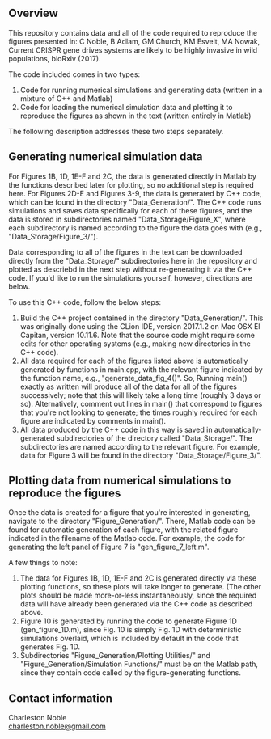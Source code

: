 ## Overview ##

This repository contains data and all of the code required to reproduce the figures presented in: C Noble, B Adlam, GM Church, KM Esvelt, MA Nowak, Current CRISPR gene drives systems are likely to be highly invasive in wild populations, bioRxiv (2017).

The code included comes in two types:

1. Code for running numerical simulations and generating data (written in a mixture of C++ and Matlab)
2. Code for loading the numerical simulation data and plotting it to reproduce the figures as shown in the text (written entirely in Matlab)

The following description addresses these two steps separately.

## Generating numerical simulation data ##

For Figures 1B, 1D, 1E-F and 2C, the data is generated directly in Matlab by the functions described later for plotting, so no additional step is required here. For Figures 2D-E and Figures 3-9, the data is generated by C++ code, which can be found in the directory "Data_Generation/". The C++ code runs simulations and saves data specifically for each of these figures, and the data is stored in subdirectories named "Data_Storage/Figure_X", where each subdirectory is named according to the figure the data goes with (e.g., "Data_Storage/Figure_3/").

Data corresponding to all of the figures in the text can be downloaded directly from the "Data_Storage/" subdirectories here in the repository and plotted as descriebd in the next step without re-generating it via the C++ code. If you'd like to run the simulations yourself, however, directions are below.

To use this C++ code, follow the below steps:

1. Build the C++ project contained in the directory "Data_Generation/". This was originally done using the CLion IDE, version 2017.1.2 on Mac OSX El Capitan, version 10.11.6. Note that the source code might require some edits for other operating systems (e.g., making new directories in the C++ code).
2. All data required for each of the figures listed above is automatically generated by functions in main.cpp, with the relevant figure indicated by the function name, e.g., "generate_data_fig_4()". So, Running main() exactly as written will produce all of the data for all of the figures successively; note that this will likely take a long time (roughly 3 days or so). Alternatively, comment out lines in main() that correspond to figures that you're not looking to generate; the times roughly required for each figure are indicated by comments in main().
3. All data produced by the C++ code in this way is saved in automatically-generated subdirectories of the directory called "Data_Storage/". The subdirectories are named according to the relevant figure. For example, data for Figure 3 will be found in the directory "Data_Storage/Figure_3/".

## Plotting data from numerical simulations to reproduce the figures ##

Once the data is created for a figure that you're interested in generating, navigate to the directory "Figure_Generation/". There, Matlab code can be found for automatic generation of each figure, with the related figure indicated in the filename of the Matlab code. For example, the code for generating the left panel of Figure 7 is "gen_figure_7_left.m".

A few things to note:
1. The data for Figures 1B, 1D, 1E-F and 2C is generated directly via these plotting functions, so these plots will take longer to generate. (The other plots should be made more-or-less instantaneously, since the required data will have already been generated via the C++ code as  described above.
2. Figure 10 is generated by running the code to generate Figure 1D (gen_figure_1D.m), since Fig. 10 is simply Fig. 1D with deterministic simulations overlaid, which is included by default in the code that generates Fig. 1D.
3. Subdirectories "Figure_Generation/Plotting Utilities/" and "Figure_Generation/Simulation Functions/" must be on the Matlab path, since they contain code called by the figure-generating functions.

## Contact information ##

Charleston Noble\
charleston.noble@gmail.com
